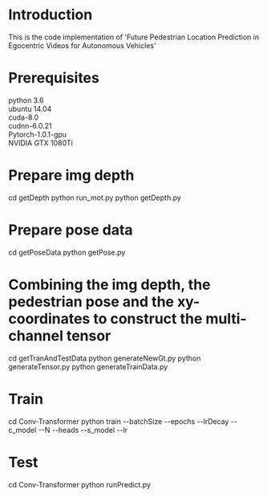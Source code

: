 # Introduction
This is the code implementation of 'Future Pedestrian Location Prediction in Egocentric Videos for Autonomous Vehicles'
# Prerequisites  
python 3.6  
ubuntu 14.04  
cuda-8.0  
cudnn-6.0.21  
Pytorch-1.0.1-gpu  
NVIDIA GTX 1080Ti  
# Prepare img depth 
cd getDepth
python run_mot.py
python getDepth.py
# Prepare pose data
cd getPoseData
python getPose.py
# Combining the img depth,  the pedestrian pose and the xy-coordinates to construct the multi-channel tensor
cd getTranAndTestData
python generateNewGt.py
python generateTensor.py
python generateTrainData.py
# Train
cd Conv-Transformer
python train --batchSize --epochs --lrDecay --c_model --N --heads --s_model --lr
# Test
cd Conv-Transformer
python runPredict.py
